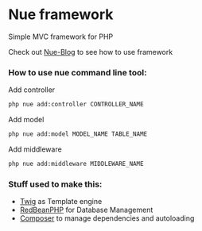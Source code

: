 # Nue framework

Simple MVC framework for PHP

Check out [Nue-Blog](https://github.com/damianbal/nue-blog) to see how to use framework

### How to use nue command line tool:

Add controller
```sh
php nue add:controller CONTROLLER_NAME
```

Add model
```sh
php nue add:model MODEL_NAME TABLE_NAME
```

Add middleware
```sh
php nue add:middleware MIDDLEWARE_NAME
```

### Stuff used to make this:

 * [Twig](https://github.com/twigphp/Twig) as Template engine
 * [RedBeanPHP](https://github.com/gabordemooij/redbean/) for Database Management
 * [Composer](https://github.com/composer/composer) to manage dependencies and autoloading
